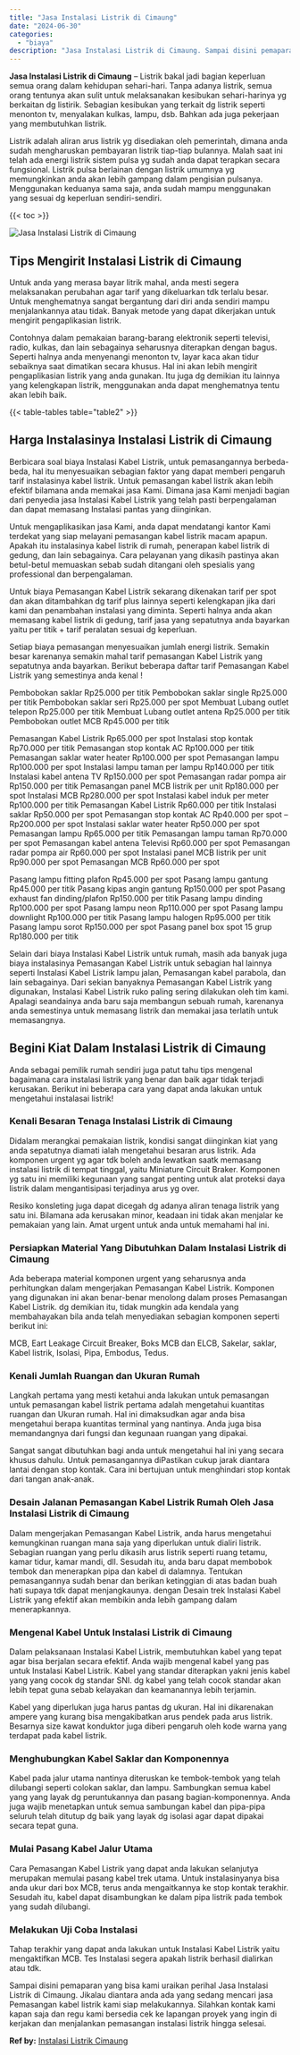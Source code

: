 ```yaml
---
title: "Jasa Instalasi Listrik di Cimaung"
date: "2024-06-30"
categories: 
  - "biaya"
description: "Jasa Instalasi Listrik di Cimaung. Sampai disini pemaparan yang bisa kami uraikan perihal Jasa Instalasi Listrik di Cimaung. Jikalau diantara anda ada yang s..."
---
```


**Jasa Instalasi Listrik di Cimaung** – Listrik bakal jadi bagian keperluan semua orang dalam kehidupan sehari-hari. Tanpa adanya listrik, semua orang tentunya akan sulit untuk melaksanakan kesibukan sehari-harinya yg berkaitan dg listirik. Sebagian kesibukan yang terkait dg listrik seperti menonton tv, menyalakan kulkas, lampu, dsb. Bahkan ada juga pekerjaan yang membutuhkan listrik.

Listrik adalah aliran arus listrik yg disediakan oleh pemerintah, dimana anda sudah mengharuskan pembayaran listrik tiap-tiap bulannya. Malah saat ini telah ada energi listrik sistem pulsa yg sudah anda dapat terapkan secara fungsional. Listrik pulsa berlainan dengan listrik umumnya yg memungkinkan anda akan lebih gampang dalam pengisian pulsanya. Menggunakan keduanya sama saja, anda sudah mampu menggunakan yang sesuai dg keperluan sendiri-sendiri.

{{< toc >}}

![Jasa Instalasi Listrik di Cimaung](/images/instalasi-listrik-murah23.png)

## Tips Mengirit Instalasi Listrik di Cimaung

Untuk anda yang merasa bayar litrik mahal, anda mesti segera melaksanakan perubahan agar tarif yang dikeluarkan tdk terlalu besar. Untuk menghematnya sangat bergantung dari diri anda sendiri mampu menjalankannya atau tidak. Banyak metode yang dapat dikerjakan untuk mengirit pengaplikasian listrik.

Contohnya dalam pemakaian barang-barang elektronik seperti televisi, radio, kulkas, dan lain sebagainya seharusnya diterapkan dengan bagus. Seperti halnya anda menyenangi menonton tv, layar kaca akan tidur sebaiknya saat dimatikan secara khusus. Hal ini akan lebih mengirit pengaplikasian listrik yang anda gunakan. Itu juga dg demikian itu lainnya yang kelengkapan listrik, menggunakan anda dapat menghematnya tentu akan lebih baik.

{{< table-tables table="table2" >}}

## Harga Instalasinya Instalasi Listrik di Cimaung

Berbicara soal biaya Instalasi Kabel Listrik, untuk pemasangannya berbeda-beda, hal itu menyesuaikan sebagian faktor yang dapat memberi pengaruh tarif instalasinya kabel listrik. Untuk pemasangan kabel listrik akan lebih efektif bilamana anda memakai jasa Kami. Dimana jasa Kami menjadi bagian dari penyedia jasa Instalasi Kabel Listrik yang telah pasti berpengalaman dan dapat memasang Instalasi pantas yang diinginkan.

Untuk mengaplikasikan jasa Kami, anda dapat mendatangi kantor Kami terdekat yang siap melayani pemasangan kabel listrik macam apapun. Apakah itu instalasinya kabel listrik di rumah, penerapan kabel listrik di gedung, dan lain sebagainya. Cara pelayanan yang dikasih pastinya akan betul-betul memuaskan sebab sudah ditangani oleh spesialis yang professional dan berpengalaman.

Untuk biaya Pemasangan Kabel Listrik sekarang dikenakan tarif per spot dan akan ditambahkan dg tarif plus lainnya seperti kelengkapan jika dari kami dan penambahan instalasi yang diminta. Seperti halnya anda akan memasang kabel listrik di gedung, tarif jasa yang sepatutnya anda bayarkan yaitu per titik + tarif peralatan sesuai dg keperluan.

Setiap biaya pemasangan menyesuaikan jumlah energi listrik. Semakin besar karenanya semakin mahal tarif pemasangan Kabel Listrik yang sepatutnya anda bayarkan. Berikut beberapa daftar tarif Pemasangan Kabel Listrik yang semestinya anda kenal !

Pembobokan saklar Rp25.000 per titik Pembobokan saklar single Rp25.000 per titik Pembobokan saklar seri Rp25.000 per spot Membuat Lubang outlet telepon Rp25.000 per titik Membuat Lubang outlet antena Rp25.000 per titik Pembobokan outlet MCB Rp45.000 per titik

Pemasangan Kabel Listrik Rp65.000 per spot Instalasi stop kontak Rp70.000 per titik Pemasangan stop kontak AC Rp100.000 per titik Pemasangan saklar water heater Rp100.000 per spot Pemasangan lampu Rp100.000 per spot Instalasi lampu taman per lampu Rp140.000 per titik Instalasi kabel antena TV Rp150.000 per spot Pemasangan radar pompa air Rp150.000 per titik Pemasangan panel MCB listrik per unit Rp180.000 per spot Instalasi MCB Rp280.000 per spot Instalasi kabel induk per meter Rp100.000 per titik Pemasangan Kabel Listrik Rp60.000 per titik Instalasi saklar Rp50.000 per spot Pemasangan stop kontak AC Rp40.000 per spot – Rp200.000 per spot Instalasi saklar water heater Rp50.000 per spot Pemasangan lampu Rp65.000 per titik Pemasangan lampu taman Rp70.000 per spot Pemasangan kabel antena Televisi Rp60.000 per spot Pemasangan radar pompa air Rp60.000 per spot Instalasi panel MCB listrik per unit Rp90.000 per spot Pemasangan MCB Rp60.000 per spot

Pasang lampu fitting plafon Rp45.000 per spot Pasang lampu gantung Rp45.000 per titik Pasang kipas angin gantung Rp150.000 per spot Pasang exhaust fan dinding/plafon Rp150.000 per titik Pasang lampu dinding Rp100.000 per spot Pasang lampu neon Rp110.000 per spot Pasang lampu downlight Rp100.000 per titik Pasang lampu halogen Rp95.000 per titik Pasang lampu sorot Rp150.000 per spot Pasang panel box spot 15 grup Rp180.000 per titik

Selain dari biaya Instalasi Kabel Listrik untuk rumah, masih ada banyak juga biaya instalasinya Pemasangan Kabel Listrik untuk sebagian hal lainnya seperti Instalasi Kabel Listrik lampu jalan, Pemasangan kabel parabola, dan lain sebagainya. Dari sekian banyaknya Pemasangan Kabel Listrik yang digunakan, Instalasi Kabel Listrik ruko paling sering dilakukan oleh tim kami. Apalagi seandainya anda baru saja membangun sebuah rumah, karenanya anda semestinya untuk memasang listrik dan memakai jasa terlatih untuk memasangnya.

## Begini Kiat Dalam Instalasi Listrik di Cimaung


Anda sebagai pemilik rumah sendiri juga patut tahu tips mengenal bagaimana cara instalasi listrik yang benar dan baik agar tidak terjadi kerusakan. Berikut ini beberapa cara yang dapat anda lakukan untuk mengetahui instalasai listrik!

### Kenali Besaran Tenaga Instalasi Listrik di Cimaung

Didalam merangkai pemakaian listrik, kondisi sangat diinginkan kiat yang anda sepatutnya diamati ialah mengetahui besaran arus listrik. Ada komponen urgent yg agar tdk boleh anda lewatkan saatk memasang instalasi listrik di tempat tinggal, yaitu Miniature Circuit Braker. Komponen yg satu ini memiliki kegunaan yang sangat penting untuk alat proteksi daya listrik dalam mengantisipasi terjadinya arus yg over.

Resiko konsleting juga dapat dicegah dg adanya aliran tenaga listrik yang satu ini. Bilamana ada kerusakan minor, keadaan ini tidak akan menjalar ke pemakaian yang lain. Amat urgent untuk anda untuk memahami hal ini.

### Persiapkan Material Yang Dibutuhkan Dalam Instalasi Listrik di Cimaung

Ada beberapa material komponen urgent yang seharusnya anda perhitungkan dalam mengerjakan Pemasangan Kabel Listrik. Komponen yang digunakan ini akan benar-benar menolong dalam proses Pemasangan Kabel Listrik. dg demikian itu, tidak mungkin ada kendala yang membahayakan bila anda telah menyediakan sebagian komponen seperti berikut ini:

MCB, Eart Leakage Circuit Breaker, Boks MCB dan ELCB, Sakelar, saklar, Kabel listrik, Isolasi, Pipa, Embodus, Tedus.

### Kenali Jumlah Ruangan dan Ukuran Rumah

Langkah pertama yang mesti ketahui anda lakukan untuk pemasangan untuk pemasangan kabel listrik pertama adalah mengetahui kuantitas ruangan dan Ukuran rumah. Hal ini dimaksudkan agar anda bisa mengetahui berapa kuantitas terminal yang nantinya. Anda juga bisa memandangnya dari fungsi dan kegunaan ruangan yang dipakai.

Sangat sangat dibutuhkan bagi anda untuk mengetahui hal ini yang secara khusus dahulu. Untuk pemasangannya diPastikan cukup jarak diantara lantai dengan stop kontak. Cara ini bertujuan untuk menghindari stop kontak dari tangan anak-anak.

### Desain Jalanan Pemasangan Kabel Listrik Rumah Oleh Jasa Instalasi Listrik di Cimaung

Dalam mengerjakan Pemasangan Kabel Listrik, anda harus mengetahui kemungkinan ruangan mana saja yang diperlukan untuk dialiri listrik. Sebagian ruangan yang perlu dikasih arus listrik seperti ruang tetamu, kamar tidur, kamar mandi, dll. Sesudah itu, anda baru dapat membobok tembok dan menerapkan pipa dan kabel di dalamnya. Tentukan pemasangannya sudah benar dan berikan ketinggian di atas badan buah hati supaya tdk dapat menjangkaunya. dengan Desain trek Instalasi Kabel Listrik yang efektif akan membikin anda lebih gampang dalam menerapkannya.

### Mengenal Kabel Untuk Instalasi Listrik di Cimaung

Dalam pelaksanaan Instalasi Kabel Listrik, membutuhkan kabel yang tepat agar bisa berjalan secara efektif. Anda wajib mengenal kabel yang pas untuk Instalasi Kabel Listrik. Kabel yang standar diterapkan yakni jenis kabel yang yang cocok dg standar SNI. dg kabel yang telah cocok standar akan lebih tepat guna sebab kelayakan dan keamanannya lebih terjamin.

Kabel yang diperlukan juga harus pantas dg ukuran. Hal ini dikarenakan ampere yang kurang bisa mengakibatkan arus pendek pada arus listrik. Besarnya size kawat konduktor juga diberi pengaruh oleh kode warna yang terdapat pada kabel listrik.

### Menghubungkan Kabel Saklar dan Komponennya

Kabel pada jalur utama nantinya diteruskan ke tembok-tembok yang telah dilubangi seperti colokan saklar, dan lampu. Sambungkan semua kabel yang yang layak dg peruntukannya dan pasang bagian-komponennya. Anda juga wajib menetapkan untuk semua sambungan kabel dan pipa-pipa seluruh telah ditutup dg baik yang layak dg isolasi agar dapat dipakai secara tepat guna.

### Mulai Pasang Kabel Jalur Utama

Cara Pemasangan Kabel Listrik yang dapat anda lakukan selanjutya merupakan memulai pasang kabel trek utama. Untuk instalasinyanya bisa anda ukur dari box MCB, terus anda mengaitkannya ke stop kontak terakhir. Sesudah itu, kabel dapat disambungkan ke dalam pipa listrik pada tembok yang sudah dilubangi.

### Melakukan Uji Coba Instalasi

Tahap terakhir yang dapat anda lakukan untuk Instalasi Kabel Listrik yaitu mengaktifkan MCB. Tes Instalasi segera apakah listrik berhasil dialirkan atau tdk.

Sampai disini pemaparan yang bisa kami uraikan perihal Jasa Instalasi Listrik di Cimaung. Jikalau diantara anda ada yang sedang mencari jasa Pemasangan kabel listrik kami siap melakukannya. Silahkan kontak kami kapan saja dan regu kami bersedia cek ke lapangan proyek yang ingin di kerjakan dan menjalankan pemasangan instalasi listrik hingga selesai.

**Ref by:** [Instalasi Listrik Cimaung](https://id.wikipedia.org/wiki/Instalasi)
